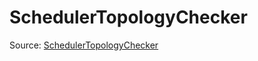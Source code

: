 # SchedulerTopologyChecker

Source: [SchedulerTopologyChecker](../../csrc/scheduler/registry_utils.h#L75)
